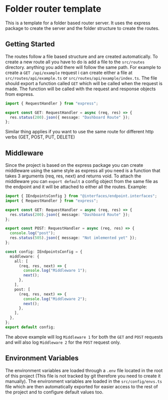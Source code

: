 # Folder router template

This is a template for a folder based router server. It uses the express package to create the server and the folder structure to create the routes.

## Getting Started

The routes follow a file based structure and are created automatically. To create a new route all you have to do is add a file to the `src/routes` directory. anything you add there will follow the same path. For example to create a `GET /api/example` request i can create either a file at `src/routes/api/example.ts` or `src/routes/api/example/index.ts`. The file should export a function called `GET` which will be called when the request is made. The function will be called with the request and response objects from express.

```ts
import { RequestHandler } from "express";

export const GET: RequestHandler = async (req, res) => {
  res.status(200).json({ message: "Dashboard Route" });
};
```

Similar thing applies if you want to use the same route for different http verbs (GET, POST, PUT, DELETE)

## Middleware

Since the project is based on the express package you can create middleware using the same style as express all you need is a function that takes 3 arguments (req, res, next) and returns void. To attach the middleware you can `export default` a config object from the same file as the endpoint and it will be attached to either all the routes. Example:

```ts
import { IEndpointsConfig } from "@interfaces/endpoint.interfaces";
import { RequestHandler } from "express";

export const GET: RequestHandler = async (req, res) => {
  res.status(200).json({ message: "Dashboard Route" });
};

export const POST: RequestHandler = async (req, res) => {
  console.log("post");
  res.status(505).json({ message: "Not imlemented yet" });
};

const config: IEndpointsConfig = {
  middleware: {
    all: [
      (req, res, next) => {
        console.log("Middleware 1");
        next();
      },
    ],
    post: [
      (req, res, next) => {
        console.log("Middleware 2");
        next();
      },
    ],
  },
};
export default config;
```

The above example will log `Middleware 1` for both the `GET` and `POST` requests and will also log `Middleware 2` for the `POST` request only.

## Environment Variables

The environment variables are loaded through a `.env` file located in the root of this project (This file is not tracked by git therefore you need to create it manually). The environment variables are loaded in the `src/config/envs.ts` file which are then automatically exported for easier access to the rest of the project and to configure default values too.
